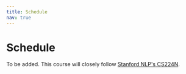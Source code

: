 ```yaml
---
title: Schedule
nav: true
---
```


# Schedule

To be added.
This course will closely follow [Stanford NLP's CS224N](http://web.stanford.edu/class/cs224n/index.html#schedule).






